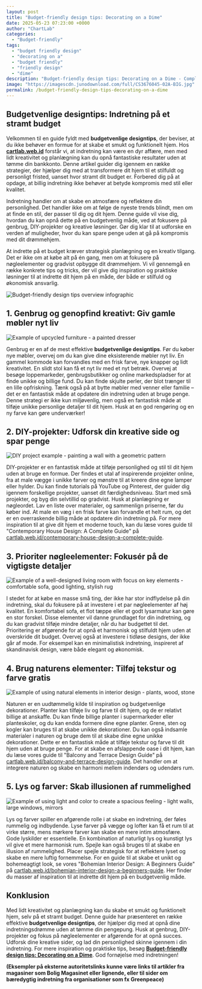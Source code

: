```yaml
---
layout: post
title: "Budget-friendly design tips: Decorating on a Dime"
date: 2025-05-23 07:23:00 +0000
author: "ChartLab"
categories:
  - "Budget-friendly"
tags:
  - "budget friendly design"
  - "decorating on a"
  - "budget friendly"
  - "friendly design"
  - "dime"
description: "Budget-friendly design tips: Decorating on a Dime - Complete guide and comprehensive analysis"
image: "https://imagescdn.junodownload.com/full/CS3676045-02A-BIG.jpg"
permalink: /budget-friendly-design-tips-decorating-on-a-dime
---
```


## Budgetvenlige designtips: Indretning på et stramt budget

<!--more-->

Velkommen til en guide fyldt med **budgetvenlige designtips**, der beviser, at du ikke behøver en formue for at skabe et smukt og funktionelt hjem. Hos [**cartlab.web.id**](https://cartlab.web.id) forstår vi, at indretning kan være en dyr affære, men med lidt kreativitet og planlægning kan du opnå fantastiske resultater uden at tømme din bankkonto.  Denne artikel guider dig igennem en række strategier, der hjælper dig med at transformere dit hjem til et stilfuldt og personligt fristed, uanset hvor stramt dit budget er.  Forbered dig på at opdage, at billig indretning ikke behøver at betyde kompromis med stil eller kvalitet.

Indretning handler om at skabe en atmosfære og reflektere din personlighed.  Det handler ikke om at følge de nyeste trends blindt, men om at finde en stil, der passer til dig og dit hjem.  Denne guide vil vise dig, hvordan du kan opnå dette på en budgetvenlig måde, ved at fokusere på genbrug, DIY-projekter og kreative løsninger.  Gør dig klar til at udforske en verden af muligheder, hvor du kan spare penge uden at gå på kompromis med dit drømmehjem.

At indrette på et budget kræver strategisk planlægning og en kreativ tilgang.  Det er ikke om at købe alt på én gang, men om at fokusere på nøgleelementer og gradvist opbygge dit drømmehjem.  Vi vil gennemgå en række konkrete tips og tricks, der vil give dig inspiration og praktiske løsninger til at indrette dit hjem på en måde, der både er stilfuld og økonomisk ansvarlig.


![Budget-friendly design tips overview infographic](https://india.ashtoncollege.ca/wp-content/uploads/sites/6/2016/01/Untitled-design.jpg)


## 1. Genbrug og genopfind kreativt: Giv gamle møbler nyt liv

![Example of upcycled furniture - a painted dresser](https://i.pinimg.com/originals/93/a4/82/93a482bdea316d7686dd9422da4a0b2b.jpg)

Genbrug er en af de mest effektive **budgetvenlige designtips**.  Før du køber nye møbler, overvej om du kan give dine eksisterende møbler nyt liv.  En gammel kommode kan forvandles med en frisk farve, nye knapper og lidt kreativitet.  En slidt stol kan få et nyt liv med et nyt betræk.  Overvej at besøge loppemarkeder, genbrugsbutikker og online markedspladser for at finde unikke og billige fund.  Du kan finde skjulte perler, der blot trænger til en lille opfriskning.  Tænk også på at bytte møbler med venner eller familie – det er en fantastisk måde at opdatere din indretning uden at bruge penge.  Denne strategi er ikke kun miljøvenlig, men også en fantastisk måde at tilføje unikke personlige detaljer til dit hjem. Husk at en god rengøring og en ny farve kan gøre underværker!


## 2. DIY-projekter: Udforsk din kreative side og spar penge

![DIY project example - painting a wall with a geometric pattern](https://i.pinimg.com/736x/cc/af/42/ccaf42d5fea109486b18c700eecfec02.jpg)

DIY-projekter er en fantastisk måde at tilføje personlighed og stil til dit hjem uden at bruge en formue.  Der findes et utal af inspirerende projekter online, fra at male vægge i unikke farver og mønstre til at kreere dine egne lamper eller hylder.  Du kan finde tutorials på YouTube og Pinterest, der guider dig igennem forskellige projekter, uanset dit færdighedsniveau.  Start med små projekter, og byg din selvtillid op gradvist.  Husk at planlægning er nøgleordet.  Lav en liste over materialer, og sammenlign priserne, før du køber ind.  At male en væg i en frisk farve kan forvandle et helt rum, og det er en overraskende billig måde at opdatere din indretning på.  For mere inspiration til at give dit hjem et moderne touch, kan du læse vores guide til "Contemporary House Design: A Complete Guide" på [cartlab.web.id/contemporary-house-design-a-complete-guide](cartlab.web.id/contemporary-house-design-a-complete-guide).


## 3. Prioriter nøgleelementer: Fokusér på de vigtigste detaljer

![Example of a well-designed living room with focus on key elements - comfortable sofa, good lighting, stylish rug](https://imagescdn.junodownload.com/full/CS3676045-02A-BIG.jpg)

I stedet for at købe en masse små ting, der ikke har stor indflydelse på din indretning, skal du fokusere på at investere i et par nøgleelementer af høj kvalitet.  En komfortabel sofa, et flot tæppe eller et godt lysarmatur kan gøre en stor forskel.  Disse elementer vil danne grundlaget for din indretning, og du kan gradvist tilføje mindre detaljer, når du har budgettet til det.  Prioritering er afgørende for at opnå et harmonisk og stilfuldt hjem uden at overskride dit budget.  Overvej også at investere i tidløse designs, der ikke går af mode.  For eksempel kan en minimalistisk indretning, inspireret af skandinavisk design, være både elegant og økonomisk.


## 4. Brug naturens elementer: Tilføj tekstur og farve gratis

![Example of using natural elements in interior design - plants, wood, stone](https://i.pinimg.com/736x/90/78/9e/90789e95f9c6086729ca423e21d19970.jpg)

Naturen er en uudtømmelig kilde til inspiration og budgetvenlige dekorationer.  Planter kan tilføje liv og farve til dit hjem, og de er relativt billige at anskaffe.  Du kan finde billige planter i supermarkeder eller planteskoler, og du kan endda formere dine egne planter.  Grene, sten og kogler kan bruges til at skabe unikke dekorationer.  Du kan også indsamle materialer i naturen og bruge dem til at skabe dine egne unikke dekorationer.  Dette er en fantastisk måde at tilføje tekstur og farve til dit hjem uden at bruge penge.  For at skabe en afslappende oase i dit hjem, kan du læse vores guide til "Balcony and Terrace Design Guide" på [cartlab.web.id/balcony-and-terrace-design-guide](cartlab.web.id/balcony-and-terrace-design-guide).  Det handler om at integrere naturen og skabe en harmoni mellem indendørs og udendørs rum.


## 5. Lys og farver: Skab illusionen af rummelighed

![Example of using light and color to create a spacious feeling - light walls, large windows, mirrors](https://topsdecor.com/wp-content/uploads/2020/08/7-tips-to-create-a-spacious-feel-in-your-small-apartment.jpg)

Lys og farver spiller en afgørende rolle i at skabe en indretning, der føles rummelig og indbydende.  Lyse farver på vægge og lofter kan få et rum til at virke større, mens mørkere farver kan skabe en mere intim atmosfære.  Gode lyskilder er essentielle.  En kombination af naturligt lys og kunstigt lys vil give et mere harmonisk rum.  Spejle kan også bruges til at skabe en illusion af rummelighed.  Placer spejle strategisk for at reflektere lyset og skabe en mere luftig fornemmelse.  For en guide til at skabe et unikt og bohemeagtigt look, se vores "Bohemian Interior Design: A Beginners Guide" på [cartlab.web.id/bohemian-interior-design-a-beginners-guide](cartlab.web.id/bohemian-interior-design-a-beginners-guide).  Her finder du masser af inspiration til at indrette dit hjem på en budgetvenlig måde.


## Konklusion

Med lidt kreativitet og planlægning kan du skabe et smukt og funktionelt hjem, selv på et stramt budget.  Denne guide har præsenteret en række effektive **budgetvenlige designtips**, der hjælper dig med at opnå dine indretningsdrømme uden at tømme din pengepung.  Husk at genbrug, DIY-projekter og fokus på nøgleelementer er afgørende for at opnå succes.  Udforsk dine kreative sider, og lad din personlighed skinne igennem i din indretning.  For mere inspiration og praktiske tips, besøg [**Budget-friendly design tips: Decorating on a Dime**](cartlab.web.id/budget-friendly-design-tips-decorating-on-a-dime).  God fornøjelse med indretningen!


**(Eksempler på eksterne autoritetslinks kunne være links til artikler fra magasiner som Bolig Magasinet eller lignende, eller til sider om bæredygtig indretning fra organisationer som fx Greenpeace)**
